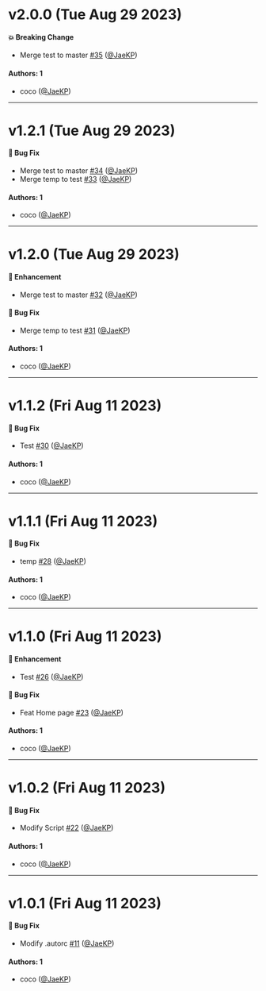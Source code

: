 # v2.0.0 (Tue Aug 29 2023)

#### 💥 Breaking Change

- Merge test to master [#35](https://github.com/JaeKP/firebase-test/pull/35) ([@JaeKP](https://github.com/JaeKP))

#### Authors: 1

- coco ([@JaeKP](https://github.com/JaeKP))

---

# v1.2.1 (Tue Aug 29 2023)

#### 🐛 Bug Fix

- Merge test to master [#34](https://github.com/JaeKP/firebase-test/pull/34) ([@JaeKP](https://github.com/JaeKP))
- Merge temp to test [#33](https://github.com/JaeKP/firebase-test/pull/33) ([@JaeKP](https://github.com/JaeKP))

#### Authors: 1

- coco ([@JaeKP](https://github.com/JaeKP))

---

# v1.2.0 (Tue Aug 29 2023)

#### 🚀 Enhancement

- Merge test to master [#32](https://github.com/JaeKP/firebase-test/pull/32) ([@JaeKP](https://github.com/JaeKP))

#### 🐛 Bug Fix

- Merge temp to test [#31](https://github.com/JaeKP/firebase-test/pull/31) ([@JaeKP](https://github.com/JaeKP))

#### Authors: 1

- coco ([@JaeKP](https://github.com/JaeKP))

---

# v1.1.2 (Fri Aug 11 2023)

#### 🐛 Bug Fix

- Test [#30](https://github.com/JaeKP/firebase-test/pull/30) ([@JaeKP](https://github.com/JaeKP))

#### Authors: 1

- coco ([@JaeKP](https://github.com/JaeKP))

---

# v1.1.1 (Fri Aug 11 2023)

#### 🐛 Bug Fix

- temp [#28](https://github.com/JaeKP/firebase-test/pull/28) ([@JaeKP](https://github.com/JaeKP))

#### Authors: 1

- coco ([@JaeKP](https://github.com/JaeKP))

---

# v1.1.0 (Fri Aug 11 2023)

#### 🚀 Enhancement

- Test [#26](https://github.com/JaeKP/firebase-test/pull/26) ([@JaeKP](https://github.com/JaeKP))

#### 🐛 Bug Fix

- Feat Home page [#23](https://github.com/JaeKP/firebase-test/pull/23) ([@JaeKP](https://github.com/JaeKP))

#### Authors: 1

- coco ([@JaeKP](https://github.com/JaeKP))

---

# v1.0.2 (Fri Aug 11 2023)

#### 🐛 Bug Fix

- Modify Script [#22](https://github.com/JaeKP/firebase-test/pull/22) ([@JaeKP](https://github.com/JaeKP))

#### Authors: 1

- coco ([@JaeKP](https://github.com/JaeKP))

---

# v1.0.1 (Fri Aug 11 2023)

#### 🐛 Bug Fix

- Modify .autorc [#11](https://github.com/JaeKP/firebase-test/pull/11) ([@JaeKP](https://github.com/JaeKP))

#### Authors: 1

- coco ([@JaeKP](https://github.com/JaeKP))
